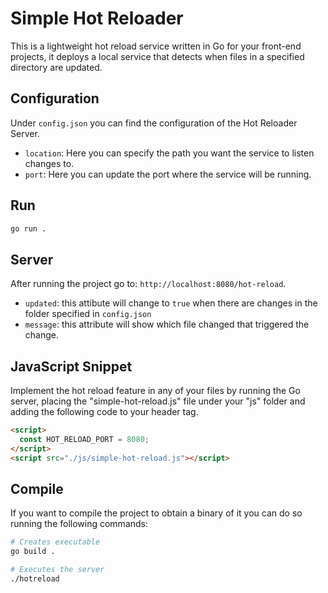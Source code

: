 # Simple Hot Reloader

This is a lightweight hot reload service written in Go for your front-end projects, it deploys a local service that detects when files in a specified directory are updated.


## Configuration
Under `config.json` you can find the configuration of the Hot Reloader Server.
- `location`: Here you can specify the path you want the service to listen changes to.
- `port`: Here you can update the port where the service will be running.

## Run
```bash
go run .
```

## Server

After running the project go to: `http://localhost:8080/hot-reload`.
- `updated`: this attibute will change to `true` when there are changes in the folder specified in `config.json`
- `message`: this attribute will show which file changed that triggered the change.

## JavaScript Snippet

Implement the hot reload feature in any of your files by running the Go server, placing the "simple-hot-reload.js" file under your "js" folder and adding the following code to your header tag.

```html
<script>
  const HOT_RELOAD_PORT = 8080;
</script>
<script src="./js/simple-hot-reload.js"></script>
```

## Compile

If you want to compile the project to obtain a binary of it you can do so running the following commands:
```bash
# Creates executable
go build .

# Executes the server
./hotreload
```

